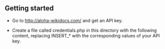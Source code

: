 ## Getting started

* Go to http://aloha-wikidocs.com/ and get an API key.

* Create a file called credentials.php in this directory with the
following content, replacing INSERT_* with the corresponding values of
your API key.

    <?php
    define("APP_ID", "INSERT_APP_ID_HERE");
    define("APP_SECRET", "INSERT_APP_SECRET_HERE");
